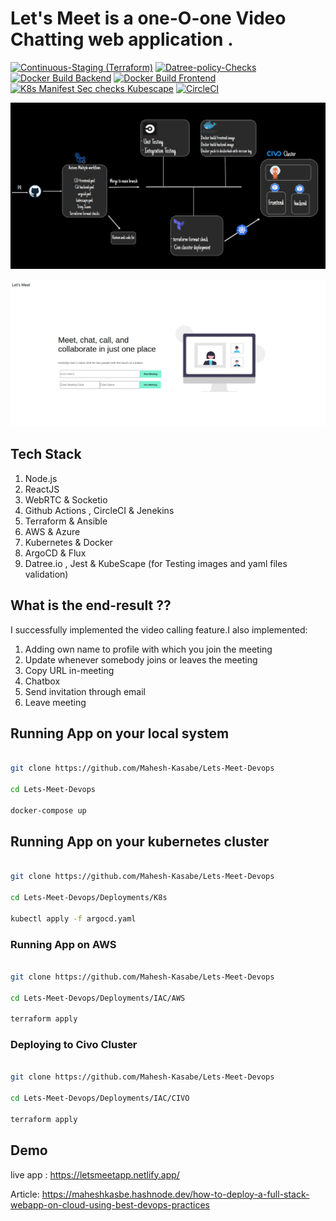 # Let's Meet is a one-O-one Video Chatting web application . 


[![Continuous-Staging (Terraform)](https://github.com/Mahesh-Kasabe/Lets-Meet-Devops/actions/workflows/terraform.yaml/badge.svg)](https://github.com/Mahesh-Kasabe/Lets-Meet-Devops/actions/workflows/terraform.yaml) [![Datree-policy-Checks](https://github.com/Mahesh-Kasabe/Lets-Meet-Devops/actions/workflows/datree-test.yaml/badge.svg)](https://github.com/Mahesh-Kasabe/Lets-Meet-Devops/actions/workflows/datree-test.yaml) [![Docker Build Backend](https://github.com/Mahesh-Kasabe/Lets-Meet-Devops/actions/workflows/cd-backend.yaml/badge.svg)](https://github.com/Mahesh-Kasabe/Lets-Meet-Devops/actions/workflows/cd-backend.yaml) [![Docker Build Frontend](https://github.com/Mahesh-Kasabe/Lets-Meet-Devops/actions/workflows/cd-frontend.yaml/badge.svg)](https://github.com/Mahesh-Kasabe/Lets-Meet-Devops/actions/workflows/cd-frontend.yaml) [![K8s Manifest Sec checks Kubescape](https://github.com/Mahesh-Kasabe/Lets-Meet-Devops/actions/workflows/kubescape.yaml/badge.svg)](https://github.com/Mahesh-Kasabe/Lets-Meet-Devops/actions/workflows/kubescape.yaml) [![CircleCI](https://dl.circleci.com/status-badge/img/gh/Mahesh-Kasabe/Lets-Meet-Devops/tree/master.svg?style=svg)](https://dl.circleci.com/status-badge/redirect/gh/Mahesh-Kasabe/Lets-Meet-Devops/tree/master)

![alt tag](https://github.com/Mahesh-Kasabe/Lets-Meet-Devops/blob/master/Images/ss.png?raw=true)

![alt tag](https://github.com/Mahesh-Kasabe/Lets-Meet-Devops/blob/master/Images/0.png?raw=true)

## Tech Stack 

1.  Node.js
2. ReactJS 
3. WebRTC & Socketio
4. Github Actions , CircleCI & Jenekins
5. Terraform & Ansible
6. AWS & Azure 
7. Kubernetes & Docker 
8. ArgoCD & Flux
9. Datree.io , Jest & KubeScape (for Testing images and yaml files validation)

## What is the end-result ??

I successfully implemented the video calling feature.I also implemented:

1. Adding own name to profile with which you join the meeting
2. Update whenever somebody joins or leaves the meeting
3. Copy URL in-meeting
4. Chatbox
5. Send invitation through email 
6. Leave meeting

## Running App on your local system 

```bash

git clone https://github.com/Mahesh-Kasabe/Lets-Meet-Devops

cd Lets-Meet-Devops

docker-compose up

```

## Running App on your kubernetes cluster

```bash

git clone https://github.com/Mahesh-Kasabe/Lets-Meet-Devops

cd Lets-Meet-Devops/Deployments/K8s

kubectl apply -f argocd.yaml 

```

### Running App on AWS

```bash 

git clone https://github.com/Mahesh-Kasabe/Lets-Meet-Devops

cd Lets-Meet-Devops/Deployments/IAC/AWS

terraform apply

```

### Deploying to Civo Cluster

```bash 

git clone https://github.com/Mahesh-Kasabe/Lets-Meet-Devops

cd Lets-Meet-Devops/Deployments/IAC/CIVO

terraform apply

```

## Demo

live app : https://letsmeetapp.netlify.app/

Article: https://maheshkasbe.hashnode.dev/how-to-deploy-a-full-stack-webapp-on-cloud-using-best-devops-practices



